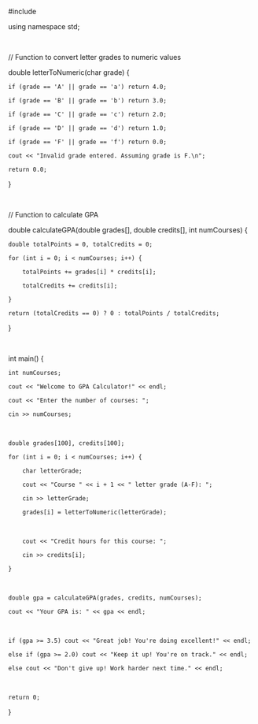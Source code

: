 #include <iostream>​

using namespace std;​

​

// Function to convert letter grades to numeric values​

double letterToNumeric(char grade) {​

    if (grade == 'A' || grade == 'a') return 4.0;​

    if (grade == 'B' || grade == 'b') return 3.0;​

    if (grade == 'C' || grade == 'c') return 2.0;​

    if (grade == 'D' || grade == 'd') return 1.0;​

    if (grade == 'F' || grade == 'f') return 0.0;​

    cout << "Invalid grade entered. Assuming grade is F.\n";​

    return 0.0;​

}​

​

// Function to calculate GPA​

double calculateGPA(double grades[], double credits[], int numCourses) {​

    double totalPoints = 0, totalCredits = 0;​

    for (int i = 0; i < numCourses; i++) {​

        totalPoints += grades[i] * credits[i];​

        totalCredits += credits[i];​

    }​

    return (totalCredits == 0) ? 0 : totalPoints / totalCredits;​

}​

​

int main() {​

    int numCourses;​

    cout << "Welcome to GPA Calculator!" << endl;​

    cout << "Enter the number of courses: ";​

    cin >> numCourses;​

​

    double grades[100], credits[100];​

    for (int i = 0; i < numCourses; i++) {​

        char letterGrade;​

        cout << "Course " << i + 1 << " letter grade (A-F): ";​

        cin >> letterGrade;​

        grades[i] = letterToNumeric(letterGrade);​

​

        cout << "Credit hours for this course: ";​

        cin >> credits[i];​

    }​

​

    double gpa = calculateGPA(grades, credits, numCourses);​

    cout << "Your GPA is: " << gpa << endl;​

​

    if (gpa >= 3.5) cout << "Great job! You're doing excellent!" << endl;​

    else if (gpa >= 2.0) cout << "Keep it up! You're on track." << endl;​

    else cout << "Don't give up! Work harder next time." << endl;​

​

    return 0;​

}​

​
